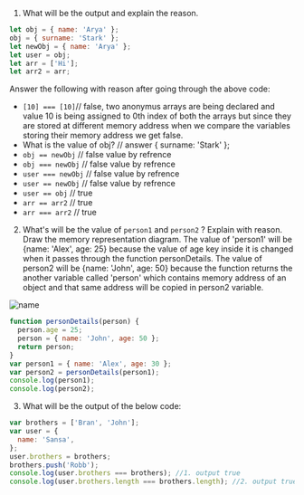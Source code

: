 1. What will be the output and explain the reason.

```js
let obj = { name: 'Arya' };
obj = { surname: 'Stark' };
let newObj = { name: 'Arya' };
let user = obj;
let arr = ['Hi'];
let arr2 = arr;
```

Answer the following with reason after going through the above code:

- `[10] === [10]`// false, two anonymus arrays are being declared and value 10 is being assigned to 0th index of both the arrays but since they are stored at different memory address when we compare the variables storing their memory address we get false.
- What is the value of obj? // answer { surname: 'Stark' };
- `obj == newObj` // false value by refrence
- `obj === newObj` // false value by refrence
- `user === newObj` // false value by refrence
- `user == newObj` // false value by refrence
- `user == obj` // true
- `arr == arr2` // true
- `arr === arr2` // true

2. What's will be the value of `person1` and `person2` ? Explain with reason. Draw the memory representation diagram.
The value of 'person1' will be {name: 'Alex', age: 25} because the value of age key inside it is changed when it passes through the function personDetails. The value of person2 will be {name: 'John', age: 50} because the function returns the another variable called 'person' which contains memory address of an object and that same address will be copied in person2 variable. 
<!-- To add this image here use ![name](./hello.jpg) -->
![name](Untitled-2023-02-01-1219.png)
```js
function personDetails(person) {
  person.age = 25;
  person = { name: 'John', age: 50 };
  return person;
}
var person1 = { name: 'Alex', age: 30 };
var person2 = personDetails(person1);
console.log(person1);
console.log(person2);
```

3. What will be the output of the below code:

```js
var brothers = ['Bran', 'John'];
var user = {
  name: 'Sansa',
};
user.brothers = brothers;
brothers.push('Robb');
console.log(user.brothers === brothers); //1. output true
console.log(user.brothers.length === brothers.length); //2. output true
```
